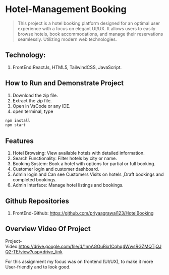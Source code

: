 # Hotel-Management Booking
> This project is a hotel booking platform designed for an optimal user experience with a focus on elegant UI/UX. It allows users to easily browse hotels, book accommodations, and manage their reservations seamlessly. Utilizing modern web technologies.
## Technology:
1. FrontEnd:ReactJs, HTML5, TailwindCSS, JavaScript.

## How to Run and Demonstrate Project
1. Download the zip file.
2. Extract the zip file.
3. Open in VsCode or any IDE.
4. open terminal, type
```bash   
npm install
npm start
```

## Features
1. Hotel Browsing: View available hotels with detailed information.
2. Search Functionality: Filter hotels by city or name.
3. Booking System: Book a hotel with options for partial or full booking.
4. Customer login and customer dashboard.
5. Admin login and Can see Customers Visits on hotels ,Draft bookings and completed bookings.
6. Admin Interface: Manage hotel listings and bookings.

## Github Repositories
1. FrontEnd-Github: https://github.com/priyaagrawal123/HotelBooking

## Overview Video Of Project
Project-Video:https://drive.google.com/file/d/1nnAGOuBix1Cqhq4WwsRGZMQTjQJQ2-TE/view?usp=drive_link

For this assignment my focus was on frontend (UI/UX), to make it more User-friendly and to look good.
